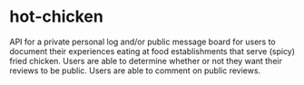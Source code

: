 # hot-chicken

API for a private personal log and/or public message board for users to document their experiences eating at food establishments that serve (spicy) fried chicken. Users are able to determine whether or not they want their reviews to be public. Users are able to comment on public reviews. 